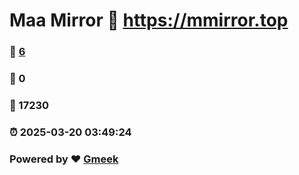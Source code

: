 # Maa Mirror :link: https://mmirror.top 
### :page_facing_up: [6](https://mmirror.top/tag.html) 
### :speech_balloon: 0 
### :hibiscus: 17230 
### :alarm_clock: 2025-03-20 03:49:24 
### Powered by :heart: [Gmeek](https://github.com/Meekdai/Gmeek)
